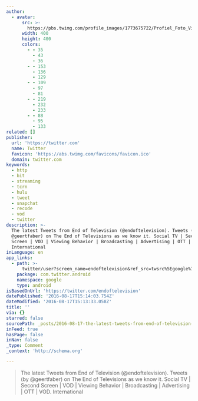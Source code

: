 ```yaml
---
author:
  - avatar:
      src: >-
        https://pbs.twimg.com/profile_images/1773675722/Profiel_Foto_Vierkant_klein_400x400.jpg
      width: 400
      height: 400
      colors:
        - - 35
          - 43
          - 36
        - - 153
          - 136
          - 129
        - - 109
          - 97
          - 81
        - - 219
          - 232
          - 233
        - - 88
          - 95
          - 133
related: []
publisher:
  url: 'https://twitter.com'
  name: Twitter
  favicon: 'https://abs.twimg.com/favicons/favicon.ico'
  domain: twitter.com
keywords:
  - http
  - bit
  - streaming
  - tcrn
  - hulu
  - tweet
  - snapchat
  - recode
  - vod
  - twitter
description: >-
  The latest Tweets from End of Television (@endoftelevision). Tweets (by
  @geertfaber) on The End of Televisions as we know it. Social TV | Second
  Screen | VOD | Viewing Behavior | Broadcasting | Advertising | OTT | VOD.
  International
inLanguage: en
app_links:
  - path: >-
      twitter/user?screen_name=endoftelevision&ref_src=twsrc%5Egoogle%7Ctwcamp%5Eandroidseo%7Ctwgr%5Eprofile
    package: com.twitter.android
    namespace: google
    type: android
isBasedOnUrl: 'https://twitter.com/endoftelevision'
datePublished: '2016-08-17T15:14:03.754Z'
dateModified: '2016-08-17T15:13:33.058Z'
title: ''
via: {}
starred: false
sourcePath: _posts/2016-08-17-the-latest-tweets-from-end-of-television-endoftelevision.md
inFeed: true
hasPage: false
inNav: false
_type: Comment
_context: 'http://schema.org'

---
```

> The latest Tweets from End of Television (@endoftelevision). Tweets (by @geertfaber) on The End of Televisions as we know it. Social TV | Second Screen | VOD | Viewing Behavior | Broadcasting | Advertising | OTT | VOD. International